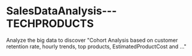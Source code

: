 # SalesDataAnalysis---TECHPRODUCTS
Analyze the big data  to discover "Cohort Analysis based on customer retention rate, hourly trends, top products, EstimatedProductCost and ..."
